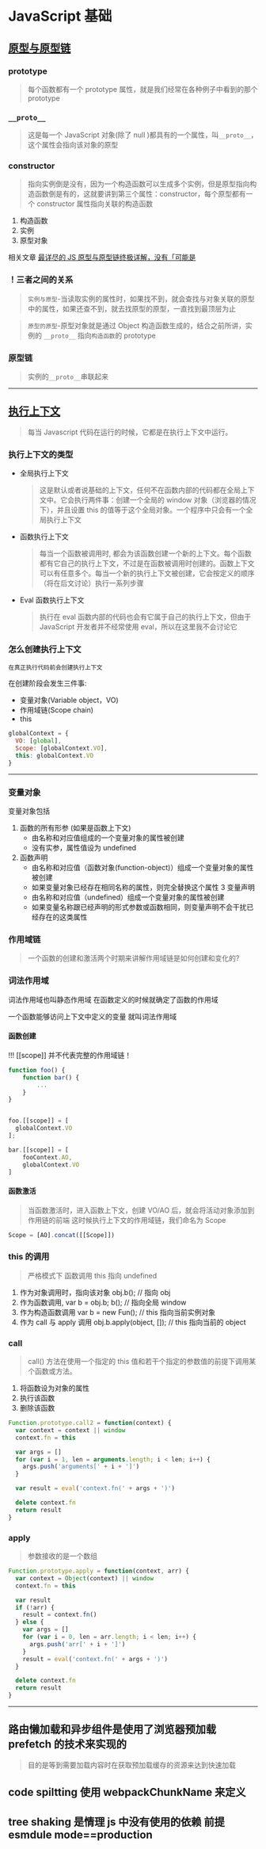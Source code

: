 # JavaScript 基础

## [原型与原型链](https://github.com/mqyqingfeng/Blog/issues/2)

### prototype

> 每个函数都有一个 prototype 属性，就是我们经常在各种例子中看到的那个 prototype

### `__proto__`

> 这是每一个 JavaScript 对象(除了 null )都具有的一个属性，叫`__proto__`，这个属性会指向该对象的原型

### constructor

> 指向实例倒是没有，因为一个构造函数可以生成多个实例，但是原型指向构造函数倒是有的，这就要讲到第三个属性：constructor，每个原型都有一个 constructor 属性指向关联的构造函数

1. 构造函数
2. 实例
3. 原型对象

相关文章
[最详尽的 JS 原型与原型链终极详解，没有「可能是](https://www.jianshu.com/p/dee9f8b14771)

### ！三者之间的关系

> `实例与原型`-当读取实例的属性时，如果找不到，就会查找与对象关联的原型中的属性，如果还查不到，就去找原型的原型，一直找到最顶层为止

> `原型的原型`-原型对象就是通过 Object 构造函数生成的，结合之前所讲，实例的 `__proto__` 指向`构造函数`的 prototype

### 原型链

> 实例的`__proto__`串联起来

---

## [执行上下文](https://github.com/mqyqingfeng/Blog/issues/8)

> 每当 Javascript 代码在运行的时候，它都是在执行上下文中运行。

### 执行上下文的类型

- 全局执行上下文
  > 这是默认或者说基础的上下文，任何不在函数内部的代码都在全局上下文中。它会执行两件事：创建一个全局的 window 对象（浏览器的情况下），并且设置 this 的值等于这个全局对象。一个程序中只会有一个全局执行上下文
- 函数执行上下文
  > 每当一个函数被调用时, 都会为该函数创建一个新的上下文。每个函数都有它自己的执行上下文，不过是在函数被调用时创建的。函数上下文可以有任意多个。每当一个新的执行上下文被创建，它会按定义的顺序（将在后文讨论）执行一系列步骤
- Eval 函数执行上下文
  > 执行在 eval 函数内部的代码也会有它属于自己的执行上下文，但由于 JavaScript 开发者并不经常使用 eval，所以在这里我不会讨论它

### 怎么创建执行上下文

`在真正执行代码前会创建执行上下文`

在创建阶段会发生三件事:

- 变量对象(Variable object，VO)
- 作用域链(Scope chain)
- this

```js
globalContext = {
  VO: [global],
  Scope: [globalContext.VO],
  this: globalContext.VO
}
```

<!-- 初始化的同时，checkscope 函数被创建，保存作用域链到函数的内部属性[[scope]]

## 闭包 https://github.com/mqyqingfeng/Blog/issues/9

f 执行上下文维护了一个作用域链

```js
fContext = {
  Scope: [AO, checkscopeContext.AO, globalContext.VO],
}
``` -->

---

### 变量对象

变量对象包括

1. 函数的所有形参 (如果是函数上下文)
   - 由名称和对应值组成的一个变量对象的属性被创建
   - 没有实参，属性值设为 undefined
2. 函数声明
   - 由名称和对应值（函数对象(function-object)）组成一个变量对象的属性被创建
   - 如果变量对象已经存在相同名称的属性，则完全替换这个属性
     3 变量声明
   - 由名称和对应值（undefined）组成一个变量对象的属性被创建
   - 如果变量名称跟已经声明的形式参数或函数相同，则变量声明不会干扰已经存在的这类属性

### 作用域链

> 一个函数的创建和激活两个时期来讲解作用域链是如何创建和变化的?

### 词法作用域

词法作用域也叫静态作用域 在函数定义的时候就确定了函数的作用域

一个函数能够访问上下文中定义的变量 就叫词法作用域

#### 函数创建

!!! [[scope]] 并不代表完整的作用域链！

```js
function foo() {
    function bar() {
        ...
    }
}


foo.[[scope]] = [
  globalContext.VO
];

bar.[[scope]] = [
    fooContext.AO,
    globalContext.VO
]
```

#### 函数激活

> 当函数激活时，进入函数上下文，创建 VO/AO 后，就会将活动对象添加到作用链的前端 这时候执行上下文的作用域链，我们命名为 Scope

```js
Scope = [AO].concat([[Scope]])
```

### this 的调用

> 严格模式下 函数调用 this 指向 undefined

1. 作为对象调用时，指向该对象 obj.b(); // 指向 obj
2. 作为函数调用, var b = obj.b; b(); // 指向全局 window
3. 作为构造函数调用 var b = new Fun(); // this 指向当前实例对象
4. 作为 call 与 apply 调用 obj.b.apply(object, []); // this 指向当前的 object

### call

> call() 方法在使用一个指定的 this 值和若干个指定的参数值的前提下调用某个函数或方法。

1. 将函数设为对象的属性
2. 执行该函数
3. 删除该函数

```js
Function.prototype.call2 = function(context) {
  var context = context || window
  context.fn = this

  var args = []
  for (var i = 1, len = arguments.length; i < len; i++) {
    args.push('arguments[' + i + ']')
  }

  var result = eval('context.fn(' + args + ')')

  delete context.fn
  return result
}
```

### apply

> 参数接收的是一个数组

```js
Function.prototype.apply = function(context, arr) {
  var context = Object(context) || window
  context.fn = this

  var result
  if (!arr) {
    result = context.fn()
  } else {
    var args = []
    for (var i = 0, len = arr.length; i < len; i++) {
      args.push('arr[' + i + ']')
    }
    result = eval('context.fn(' + args + ')')
  }

  delete context.fn
  return result
}
```

---

## 路由懒加载和异步组件是使用了浏览器预加载 prefetch 的技术来实现的

> 目的是等到需要加载内容时在获取预加载缓存的资源来达到快速加载

## code spiltting 使用 webpackChunkName 来定义

## tree shaking 是情理 js 中没有使用的依赖 前提 esmdule mode==production
